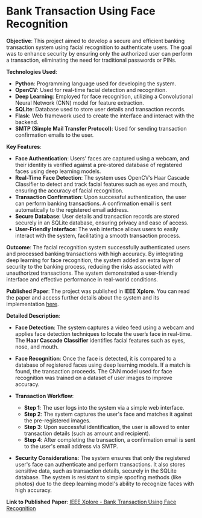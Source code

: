 # Bank Transaction Using Face Recognition

**Objective**: This project aimed to develop a secure and efficient banking transaction system using facial recognition to authenticate users. The goal was to enhance security by ensuring only the authorized user can perform a transaction, eliminating the need for traditional passwords or PINs.

**Technologies Used**:
- **Python**: Programming language used for developing the system.
- **OpenCV**: Used for real-time facial detection and recognition.
- **Deep Learning**: Employed for face recognition, utilizing a Convolutional Neural Network (CNN) model for feature extraction.
- **SQLite**: Database used to store user details and transaction records.
- **Flask**: Web framework used to create the interface and interact with the backend.
- **SMTP (Simple Mail Transfer Protocol)**: Used for sending transaction confirmation emails to the user.

**Key Features**:
- **Face Authentication**: Users' faces are captured using a webcam, and their identity is verified against a pre-stored database of registered faces using deep learning models.
- **Real-Time Face Detection**: The system uses OpenCV’s Haar Cascade Classifier to detect and track facial features such as eyes and mouth, ensuring the accuracy of facial recognition.
- **Transaction Confirmation**: Upon successful authentication, the user can perform banking transactions. A confirmation email is sent automatically to the registered email address.
- **Secure Database**: User details and transaction records are stored securely in an SQLite database, ensuring privacy and ease of access.
- **User-Friendly Interface**: The web interface allows users to easily interact with the system, facilitating a smooth transaction process.

**Outcome**: The facial recognition system successfully authenticated users and processed banking transactions with high accuracy. By integrating deep learning for face recognition, the system added an extra layer of security to the banking process, reducing the risks associated with unauthorized transactions. The system demonstrated a user-friendly interface and effective performance in real-world conditions.

**Published Paper**: The project was published in **IEEE Xplore**. You can read the paper and access further details about the system and its implementation [here](https://ieeexplore.ieee.org/document/10060800).

**Detailed Description**:
- **Face Detection**: The system captures a video feed using a webcam and applies face detection techniques to locate the user’s face in real-time. The **Haar Cascade Classifier** identifies facial features such as eyes, nose, and mouth.
  
- **Face Recognition**: Once the face is detected, it is compared to a database of registered faces using deep learning models. If a match is found, the transaction proceeds. The CNN model used for face recognition was trained on a dataset of user images to improve accuracy.

- **Transaction Workflow**: 
    - **Step 1**: The user logs into the system via a simple web interface.
    - **Step 2**: The system captures the user's face and matches it against the pre-registered images.
    - **Step 3**: Upon successful identification, the user is allowed to enter transaction details (such as amount and recipient).
    - **Step 4**: After completing the transaction, a confirmation email is sent to the user's email address via SMTP.

- **Security Considerations**: The system ensures that only the registered user's face can authenticate and perform transactions. It also stores sensitive data, such as transaction details, securely in the SQLite database. The system is resistant to simple spoofing methods (like photos) due to the deep learning model's ability to recognize faces with high accuracy.

**Link to Published Paper**: [IEEE Xplore - Bank Transaction Using Face Recognition](https://ieeexplore.ieee.org/document/10060800)
